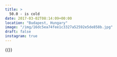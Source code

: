 ```yaml
---
title: >
  50.0 - is cold
date: 2017-03-02T08:14:09+00:00
location: "Budapest, Hungary"
image: "/img/16dc5ea74fee1c3327a52592e5de858b.jpg"
draft: false
instagram: true
---
```


{{<photo src="/img/16dc5ea74fee1c3327a52592e5de858b.jpg">}}
